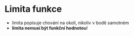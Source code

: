 # Limita funkce

- limita popisuje chování na okolí, nikoliv v bodě samotném
- **limita nemusí být funkční hodnotou**!